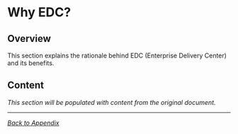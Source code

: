 # Why EDC?

## Overview

This section explains the rationale behind EDC (Enterprise Delivery Center) and its benefits.

## Content

*This section will be populated with content from the original document.*

---

*[Back to Appendix](../index.md)*
